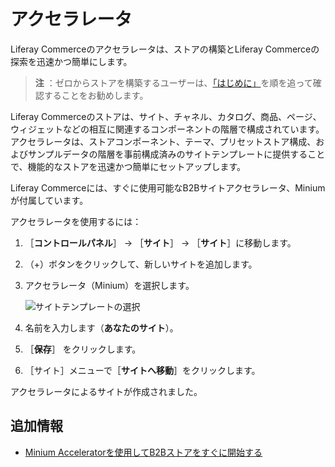 # アクセラレータ

Liferay Commerceのアクセラレータは、ストアの構築とLiferay Commerceの探索を迅速かつ簡単にします。

> **注** ：ゼロからストアを構築するユーザーは、[「はじめに」](../../README.md)を順を追って確認することをお勧めします。

Liferay Commerceのストアは、サイト、チャネル、カタログ、商品、ページ、ウィジェットなどの相互に関連するコンポーネントの階層で構成されています。 アクセラレータは、ストアコンポーネント、テーマ、プリセットストア構成、およびサンプルデータの階層を事前構成済みのサイトテンプレートに提供することで、機能的なストアを迅速かつ簡単にセットアップします。

Liferay Commerceには、すぐに使用可能なB2Bサイトアクセラレータ、Miniumが付属しています。

アクセラレータを使用するには：

1. ［**コントロールパネル**］ → ［**サイト**］ → ［**サイト**］に移動します。
1. （+）ボタンをクリックして、新しいサイトを追加します。
1. アクセラレータ（Minium）を選択します。

    ![サイトテンプレートの選択](./accelerators/images/01.png)

1. 名前を入力します（**あなたのサイト**）。
1. ［**保存**］ をクリックします。
1. ［サイト］メニューで［**サイトへ移動**］をクリックします。

アクセラレータによるサイトが作成されました。

## 追加情報

* [Minium Acceleratorを使用してB2Bストアをすぐに開始する](../starting-a-store/using-the-minium-accelerator-to-jump-start-your-b2b-store.md)
